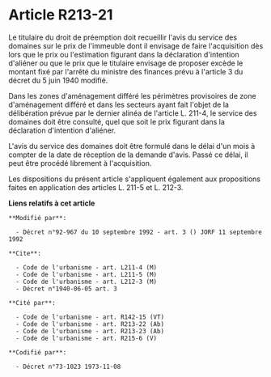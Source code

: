 # Article R213-21

Le titulaire du droit de préemption doit recueillir l'avis du service des domaines sur le prix de l'immeuble dont il envisage
de faire l'acquisition dès lors que le prix ou l'estimation figurant dans la déclaration d'intention d'aliéner ou que le prix
que le titulaire envisage de proposer excède le montant fixé par l'arrêté du ministre des finances prévu à l'article 3 du
décret du 5 juin 1940 modifié.

Dans les zones d'aménagement différé les périmètres provisoires de zone d'aménagement différé et dans les secteurs ayant fait
l'objet de la délibération prévue par le dernier alinéa de l'article L. 211-4, le service des domaines doit être consulté,
quel que soit le prix figurant dans la déclaration d'intention d'aliéner.

L'avis du service des domaines doit être formulé dans le délai d'un mois à compter de la date de réception de la demande
d'avis. Passé ce délai, il peut être procédé librement à l'acquisition.

Les dispositions du présent article s'appliquent également aux propositions faites en application des articles L. 211-5 et L.
212-3.

**Liens relatifs à cet article**

	**Modifié par**:

	  - Décret n°92-967 du 10 septembre 1992 - art. 3 () JORF 11 septembre 1992

	**Cite**:

	  - Code de l'urbanisme - art. L211-4 (M)
	  - Code de l'urbanisme - art. L211-5 (M)
	  - Code de l'urbanisme - art. L212-3 (M)
	  - Décret n°1940-06-05 art. 3

	**Cité par**:

	  - Code de l'urbanisme - art. R142-15 (VT)
	  - Code de l'urbanisme - art. R213-22 (Ab)
	  - Code de l'urbanisme - art. R213-23 (Ab)
	  - Code de l'urbanisme - art. R215-6 (V)

	**Codifié par**:

	  - Décret n°73-1023 1973-11-08

